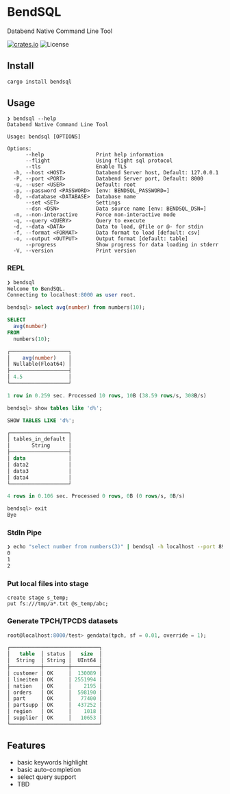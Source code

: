 # BendSQL

Databend Native Command Line Tool

[![crates.io](https://img.shields.io/crates/v/bendsql.svg)](https://crates.io/crates/bendsql)
![License](https://img.shields.io/crates/l/bendsql.svg)

## Install

```sh
cargo install bendsql
```

## Usage

```
❯ bendsql --help
Databend Native Command Line Tool

Usage: bendsql [OPTIONS]

Options:
      --help                 Print help information
      --flight               Using flight sql protocol
      --tls                  Enable TLS
  -h, --host <HOST>          Databend Server host, Default: 127.0.0.1
  -P, --port <PORT>          Databend Server port, Default: 8000
  -u, --user <USER>          Default: root
  -p, --password <PASSWORD>  [env: BENDSQL_PASSWORD=]
  -D, --database <DATABASE>  Database name
      --set <SET>            Settings
      --dsn <DSN>            Data source name [env: BENDSQL_DSN=]
  -n, --non-interactive      Force non-interactive mode
  -q, --query <QUERY>        Query to execute
  -d, --data <DATA>          Data to load, @file or @- for stdin
  -f, --format <FORMAT>      Data format to load [default: csv]
  -o, --output <OUTPUT>      Output format [default: table]
      --progress             Show progress for data loading in stderr
  -V, --version              Print version
```

### REPL
```sql
❯ bendsql
Welcome to BendSQL.
Connecting to localhost:8000 as user root.

bendsql> select avg(number) from numbers(10);

SELECT
  avg(number)
FROM
  numbers(10);

┌───────────────────┐
│    avg(number)    │
│ Nullable(Float64) │
├───────────────────┤
│ 4.5               │
└───────────────────┘

1 row in 0.259 sec. Processed 10 rows, 10B (38.59 rows/s, 308B/s)

bendsql> show tables like 'd%';

SHOW TABLES LIKE 'd%';

┌───────────────────┐
│ tables_in_default │
│       String      │
├───────────────────┤
│ data              │
│ data2             │
│ data3             │
│ data4             │
└───────────────────┘

4 rows in 0.106 sec. Processed 0 rows, 0B (0 rows/s, 0B/s)

bendsql> exit
Bye
```

### StdIn Pipe

```bash
❯ echo "select number from numbers(3)" | bendsql -h localhost --port 8900 --flight
0
1
2
```

### Put local files into stage

```
create stage s_temp;
put fs:///tmp/a*.txt @s_temp/abc;
```

### Generate TPCH/TPCDS datasets

```sql
root@localhost:8000/test> gendata(tpch, sf = 0.01, override = 1);

┌─────────────────────────────┐
│   table  │ status │   size  │
│  String  │ String │  UInt64 │
├──────────┼────────┼─────────┤
│ customer │ OK     │  130089 │
│ lineitem │ OK     │ 2551994 │
│ nation   │ OK     │    2195 │
│ orders   │ OK     │  598190 │
│ part     │ OK     │   77400 │
│ partsupp │ OK     │  437252 │
│ region   │ OK     │    1018 │
│ supplier │ OK     │   10653 │
└─────────────────────────────┘
```

## Features

- basic keywords highlight
- basic auto-completion
- select query support
- TBD
